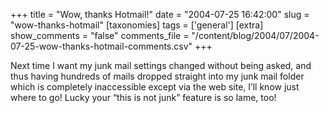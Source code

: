 +++
title = "Wow, thanks Hotmail!"
date = "2004-07-25 16:42:00"
slug = "wow-thanks-hotmail"
[taxonomies]
tags = ['general']
[extra]
show_comments = "false"
comments_file = "/content/blog/2004/07/2004-07-25-wow-thanks-hotmail-comments.csv"
+++

Next time I want my junk mail settings changed without being asked, and thus having hundreds of mails dropped straight into my junk mail folder which is completely inaccessible except via the web site, I’ll know just where to go! Lucky your “this is not junk” feature is so lame, too!
